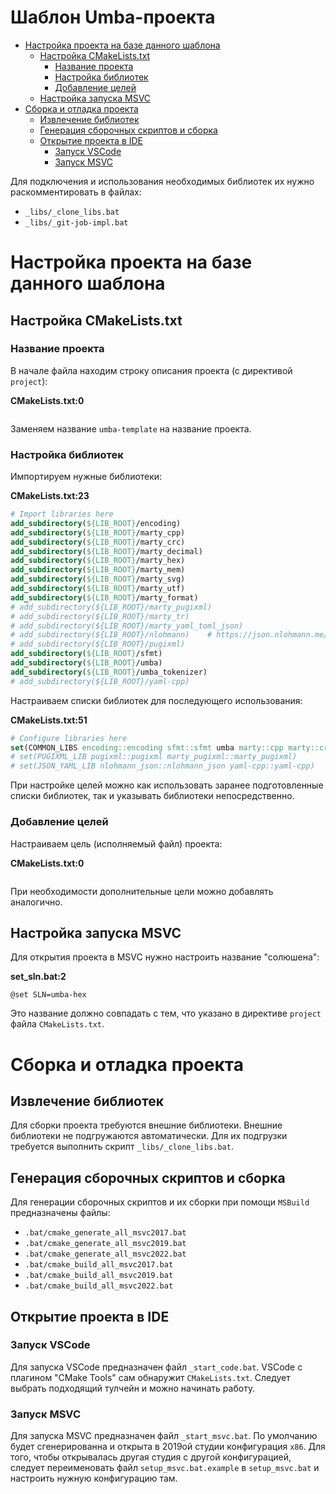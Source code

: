 # Шаблон Umba-проекта

- [Настройка проекта на базе данного шаблона](#user-content-настройка-проекта-на-базе-данного-шаблона)
  - [Настройка CMakeLists.txt](#user-content-настройка-cmakeliststxt)
    - [Название проекта](#user-content-название-проекта)
    - [Настройка библиотек](#user-content-настройка-библиотек)
    - [Добавление целей](#user-content-добавление-целей)
  - [Настройка запуска MSVC](#user-content-настройка-запуска-msvc)
- [Сборка и отладка проекта](#user-content-сборка-и-отладка-проекта)
  - [Извлечение библиотек](#user-content-извлечение-библиотек)
  - [Генерация сборочных скриптов и сборка](#user-content-генерация-сборочных-скриптов-и-сборка)
  - [Открытие проекта в IDE](#user-content-открытие-проекта-в-ide)
    - [Запуск VSCode](#user-content-запуск-vscode)
    - [Запуск MSVC](#user-content-запуск-msvc)


Для подключения и использования необходимых библиотек их нужно раскомментировать в файлах:

 - `_libs/_clone_libs.bat`
 - `_libs/_git-job-impl.bat`


# Настройка проекта на базе данного шаблона

## Настройка CMakeLists.txt

### Название проекта

В начале файла находим строку описания проекта (с директивой `project`):

**CMakeLists.txt:0**
```cmake
```

Заменяем название `umba-template` на название проекта.



### Настройка библиотек

Импортируем нужные библиотеки:

**CMakeLists.txt:23**
```cmake
# Import libraries here
add_subdirectory(${LIB_ROOT}/encoding)
add_subdirectory(${LIB_ROOT}/marty_cpp)
add_subdirectory(${LIB_ROOT}/marty_crc)
add_subdirectory(${LIB_ROOT}/marty_decimal)
add_subdirectory(${LIB_ROOT}/marty_hex)
add_subdirectory(${LIB_ROOT}/marty_mem)
add_subdirectory(${LIB_ROOT}/marty_svg)
add_subdirectory(${LIB_ROOT}/marty_utf)
add_subdirectory(${LIB_ROOT}/marty_format)
# add_subdirectory(${LIB_ROOT}/marty_pugixml)
# add_subdirectory(${LIB_ROOT}/marty_tr)
# add_subdirectory(${LIB_ROOT}/marty_yaml_toml_json)
# add_subdirectory(${LIB_ROOT}/nlohmann)    # https://json.nlohmann.me/integration/cmake/#external
# add_subdirectory(${LIB_ROOT}/pugixml)
add_subdirectory(${LIB_ROOT}/sfmt)
add_subdirectory(${LIB_ROOT}/umba)
add_subdirectory(${LIB_ROOT}/umba_tokenizer)
# add_subdirectory(${LIB_ROOT}/yaml-cpp)
```


Настраиваем списки библиотек для последующего использования:

**CMakeLists.txt:51**
```cmake
# Configure libraries here
set(COMMON_LIBS encoding::encoding sfmt::sfmt umba marty::cpp marty::crc marty::decimal marty::hex marty::mem marty::svg umba::tokenizer marty::utf marty::format)
# set(PUGIXML_LIB pugixml::pugixml marty_pugixml::marty_pugixml)
# set(JSON_YAML_LIB nlohmann_json::nlohmann_json yaml-cpp::yaml-cpp)
```

При настройке целей можно как использовать заранее подготовленные списки библиотек, так и указывать библиотеки непосредственно.


### Добавление целей

Настраиваем цель (исполняемый файл) проекта:

**CMakeLists.txt:0**
```cmake
```

При необходимости дополнительные цели можно добавлять аналогично.


## Настройка запуска MSVC

Для открытия проекта в MSVC нужно настроить название "солюшена":

**set_sln.bat:2**
```
@set SLN=umba-hex
```

Это название должно совпадать с тем, что указано в директиве `project` файла `CMakeLists.txt`.


# Сборка и отладка проекта


## Извлечение библиотек

Для сборки проекта требуются внешние библиотеки. Внешние библиотеки не подгружаются автоматически.
Для их подгрузки требуется выполнить скрипт `_libs/_clone_libs.bat`.


## Генерация сборочных скриптов и сборка

Для генерации сборочных скриптов и их сборки при помощи `MSBuild` предназначены файлы:

 - `.bat/cmake_generate_all_msvc2017.bat`
 - `.bat/cmake_generate_all_msvc2019.bat`
 - `.bat/cmake_generate_all_msvc2022.bat`
 - `.bat/cmake_build_all_msvc2017.bat`
 - `.bat/cmake_build_all_msvc2019.bat`
 - `.bat/cmake_build_all_msvc2022.bat`


## Открытие проекта в IDE

### Запуск VSCode

Для запуска VSCode предназначен файл `_start_code.bat`. 
VSCode с плагином "CMake Tools" сам обнаружит `CMakeLists.txt`. Следует выбрать подходящий тулчейн
и можно начинать работу.


### Запуск MSVC

Для запуска MSVC предназначен файл `_start_msvc.bat`.
По умолчанию будет сгенерированна и открыта в 2019ой студии конфигурация `x86`.
Для того, чтобы открывалась другая студия с другой конфигурацией, следует
переименовать файл `setup_msvc.bat.example` в `setup_msvc.bat` и настроить нужную конфигурацию там.





